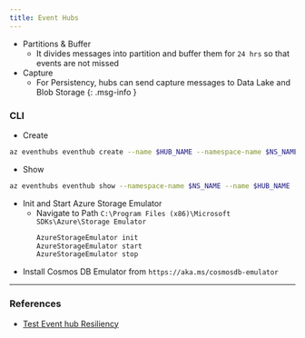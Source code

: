```yaml
---
title: Event Hubs
---
```


- Partitions & Buffer
    - It divides messages into partition and buffer them for `24 hrs` so that events are not missed
- Capture
    - For Persistency, hubs can send capture messages to Data Lake and Blob Storage
{: .msg-info }


### CLI
- Create
```bash
az eventhubs eventhub create --name $HUB_NAME --namespace-name $NS_NAME
```

- Show
```bash
az eventhubs eventhub show --namespace-name $NS_NAME --name $HUB_NAME
```

- Init and Start Azure Storage Emulator
  - Navigate to Path `C:\Program Files (x86)\Microsoft SDKs\Azure\Storage Emulator`
    ```bash
    AzureStorageEmulator init
    AzureStorageEmulator start
    AzureStorageEmulator stop
    ```
- Install Cosmos DB Emulator from `https://aka.ms/cosmosdb-emulator`

---

### References
- [Test Event hub Resiliency](https://docs.microsoft.com/en-us/learn/modules/enable-reliable-messaging-for-big-data-apps-using-event-hubs/7-exercise-evaluate-the-performance-of-the-deployed-event-hub-using-the-azure-portal)
